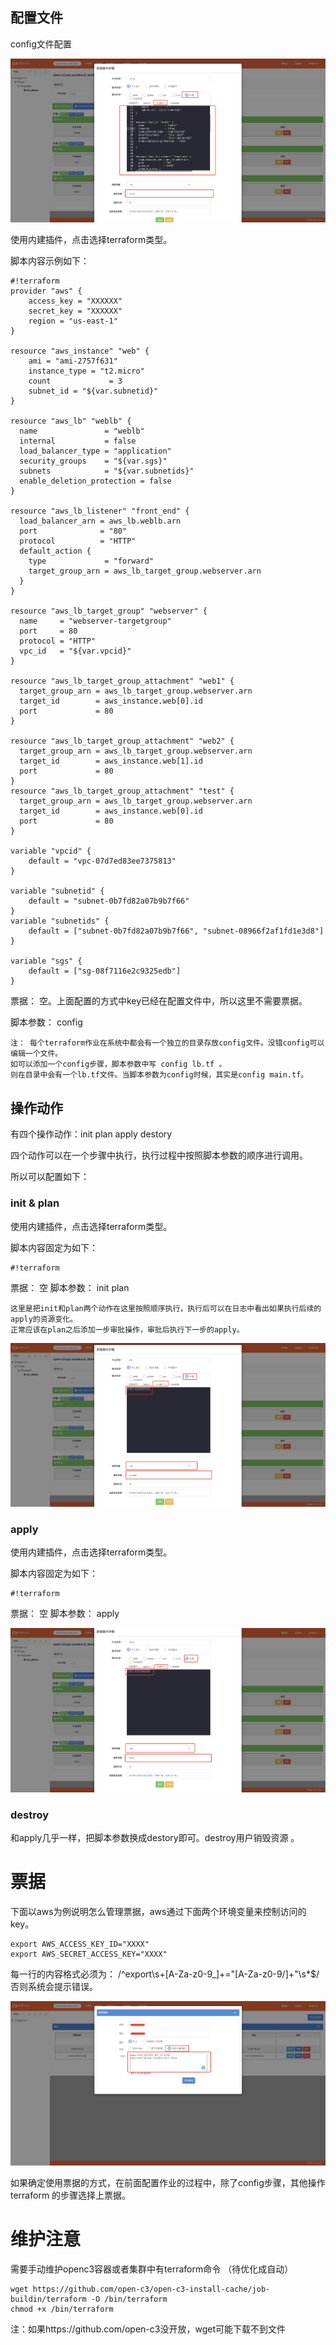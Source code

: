 ## 配置文件
config文件配置

![terraform-config](/terraform/images/terraform-config.png)

使用内建插件，点击选择terraform类型。

脚本内容示例如下：

```
#!terraform
provider "aws" {
    access_key = "XXXXXX"
    secret_key = "XXXXXX"
    region = "us-east-1"
}

resource "aws_instance" "web" {
    ami = "ami-2757f631"
    instance_type = "t2.micro"
    count             = 3
    subnet_id = "${var.subnetid}"
}

resource "aws_lb" "weblb" {
  name               = "weblb"
  internal           = false
  load_balancer_type = "application"
  security_groups    = "${var.sgs}"
  subnets            = "${var.subnetids}"
  enable_deletion_protection = false
}

resource "aws_lb_listener" "front_end" {
  load_balancer_arn = aws_lb.weblb.arn
  port              = "80"
  protocol          = "HTTP"
  default_action {
    type             = "forward"
    target_group_arn = aws_lb_target_group.webserver.arn
  }
}

resource "aws_lb_target_group" "webserver" {
  name     = "webserver-targetgroup"
  port     = 80
  protocol = "HTTP"
  vpc_id   = "${var.vpcid}"
}

resource "aws_lb_target_group_attachment" "web1" {
  target_group_arn = aws_lb_target_group.webserver.arn
  target_id        = aws_instance.web[0].id
  port             = 80
}

resource "aws_lb_target_group_attachment" "web2" {
  target_group_arn = aws_lb_target_group.webserver.arn
  target_id        = aws_instance.web[1].id
  port             = 80
}
resource "aws_lb_target_group_attachment" "test" {
  target_group_arn = aws_lb_target_group.webserver.arn
  target_id        = aws_instance.web[0].id
  port             = 80
}

variable "vpcid" {
    default = "vpc-07d7ed83ee7375813"
}

variable "subnetid" {
    default = "subnet-0b7fd82a07b9b7f66"
}
variable "subnetids" {
    default = ["subnet-0b7fd82a07b9b7f66", "subnet-08966f2af1fd1e3d8"]
}

variable "sgs" {
    default = ["sg-08f7116e2c9325edb"]
}
```

票据： 空。上面配置的方式中key已经在配置文件中，所以这里不需要票据。

脚本参数： config

```
注： 每个terraform作业在系统中都会有一个独立的目录存放config文件。没错config可以编辑一个文件。
如可以添加一个config步骤，脚本参数中写 config lb.tf 。
则在目录中会有一个lb.tf文件。当脚本参数为config时候，其实是config main.tf。
```

## 操作动作
有四个操作动作：init plan apply destory
 
四个动作可以在一个步骤中执行，执行过程中按照脚本参数的顺序进行调用。

所以可以配置如下：
 
### init & plan

使用内建插件，点击选择terraform类型。

脚本内容固定为如下：
```
#!terraform
```
票据： 空
脚本参数： init plan
```
这里是把init和plan两个动作在这里按照顺序执行，执行后可以在日志中看出如果执行后续的apply的资源变化。
正常应该在plan之后添加一步审批操作，审批后执行下一步的apply。
```

 ![terraform-plan](/terraform/images/terraform-plan.png)

### apply
使用内建插件，点击选择terraform类型。

脚本内容固定为如下：
```
#!terraform
```

票据： 空
脚本参数： apply

 ![terraform-apply](/terraform/images/terraform-apply.png)

 ### destroy

和apply几乎一样，把脚本参数换成destory即可。destroy用户销毁资源 。

# 票据

下面以aws为例说明怎么管理票据，aws通过下面两个环境变量来控制访问的key。
```
export AWS_ACCESS_KEY_ID="XXXX"
export AWS_SECRET_ACCESS_KEY="XXXX"
```
每一行的内容格式必须为： /^export\s+[A-Za-z0-9_]+="[A-Za-z0-9\/]+"\s*$/ 否则系统会提示错误。

 ![terraform-ticket](/terraform/images/terraform-ticket.png)

 如果确定使用票据的方式，在前面配置作业的过程中，除了config步骤，其他操作terraform 的步骤选择上票据。

# 维护注意

需要手动维护openc3容器或者集群中有terraform命令 （待优化成自动）
```
wget https://github.com/open-c3/open-c3-install-cache/job-buildin/terraform -O /bin/terraform
chmod +x /bin/terraform
```

注：如果https://github.com/open-c3没开放，wget可能下载不到文件